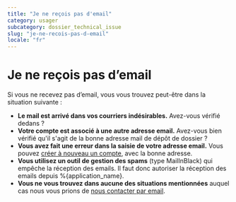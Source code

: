 ```yaml
---
title: "Je ne reçois pas d'email"
category: usager
subcategory: dossier_technical_issue
slug: "je-ne-recois-pas-d-email"
locale: "fr"
---
```


# Je ne reçois pas d’email

Si vous ne recevez pas d’email, vous vous trouvez peut-être dans la situation suivante :

- **Le mail est arrivé dans vos courriers indésirables.** Avez-vous vérifié dedans ?
- **Votre compte est associé à une autre adresse email.** Avez-vous bien vérifié qu'il s'agit de la bonne adresse mail de dépôt de dossier ?
- **Vous avez fait une erreur dans la saisie de votre adresse email.** Vous pouvez [créer à nouveau un compte](/users/sign_up), avec la bonne adresse.
- **Vous utilisez un outil de gestion des spams** (type MailInBlack) qui empêche la réception des emails. Il faut donc autoriser la réception des emails depuis %{application_name}.
- **Vous ne vous trouvez dans aucune des situations mentionnées** auquel cas nous vous prions de [nous contacter par email](/contact).
